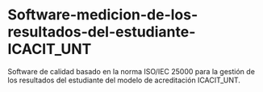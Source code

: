 # Software-medicion-de-los-resultados-del-estudiante-ICACIT_UNT
Software de calidad basado en la norma ISO/IEC 25000 para la gestión de los resultados del estudiante del modelo de acreditación ICACIT_UNT.
